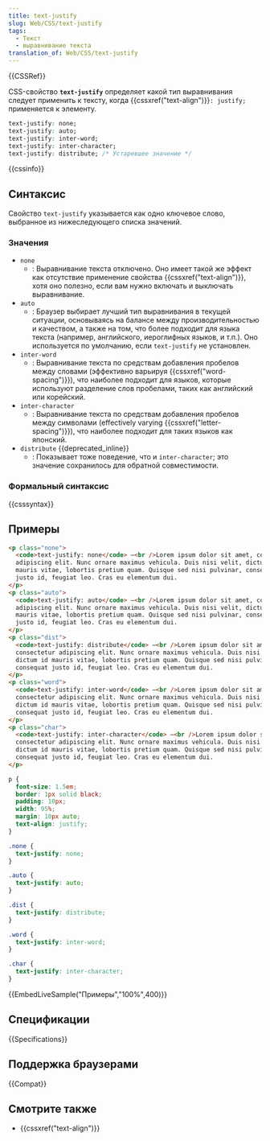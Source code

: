 ```yaml
---
title: text-justify
slug: Web/CSS/text-justify
tags:
  - Текст
  - выравнивание текста
translation_of: Web/CSS/text-justify
---
```


{{CSSRef}}

CSS-свойство **`text-justify`** определяет какой тип выравнивания следует применить к тексту, когда {{cssxref("text-align")}}`: justify;` применяется к элементу.

```css
text-justify: none;
text-justify: auto;
text-justify: inter-word;
text-justify: inter-character;
text-justify: distribute; /* Устаревшее значение */
```

{{cssinfo}}

## Синтаксис

Свойство `text-justify` указывается как одно ключевое слово, выбранное из нижеследующего списка значений.

### Значения

- `none`
  - : Выравнивание текста отключено. Оно имеет такой же эффект как отсутствие применение свойства {{cssxref("text-align")}}, хотя оно полезно, если вам нужно включать и выключать выравнивание.
- `auto`
  - : Браузер выбирает лучший тип выравнивания в текущей ситуации, основываясь на балансе между производительностью и качеством, а также на том, что более подходит для языка текста (например, английского, иероглифных языков, и т.п.). Оно используется по умолчанию, если `text-justify` не установлен.
- `inter-word`
  - : Выравнивание текста по средствам добавления пробелов между словами (эффективно варьируя {{cssxref("word-spacing")}}), что наиболее подходит для языков, которые используют разделение слов пробелами, таких как английский или корейский.
- `inter-character`
  - : Выравнивание текста по средствам добавления пробелов между символами (effectively varying {{cssxref("letter-spacing")}}), что наиболее подходит для таких языков как японский.
- `distribute` {{deprecated_inline}}
  - : Показывает тоже поведение, что и `inter-character`; это значение сохранилось для обратной совместимости.

### Формальный синтаксис

{{csssyntax}}

## Примеры

```html hidden
<p class="none">
  <code>text-justify: none</code> —<br />Lorem ipsum dolor sit amet, consectetur
  adipiscing elit. Nunc ornare maximus vehicula. Duis nisi velit, dictum id
  mauris vitae, lobortis pretium quam. Quisque sed nisi pulvinar, consequat
  justo id, feugiat leo. Cras eu elementum dui.
</p>
<p class="auto">
  <code>text-justify: auto</code> —<br />Lorem ipsum dolor sit amet, consectetur
  adipiscing elit. Nunc ornare maximus vehicula. Duis nisi velit, dictum id
  mauris vitae, lobortis pretium quam. Quisque sed nisi pulvinar, consequat
  justo id, feugiat leo. Cras eu elementum dui.
</p>
<p class="dist">
  <code>text-justify: distribute</code> —<br />Lorem ipsum dolor sit amet,
  consectetur adipiscing elit. Nunc ornare maximus vehicula. Duis nisi velit,
  dictum id mauris vitae, lobortis pretium quam. Quisque sed nisi pulvinar,
  consequat justo id, feugiat leo. Cras eu elementum dui.
</p>
<p class="word">
  <code>text-justify: inter-word</code> —<br />Lorem ipsum dolor sit amet,
  consectetur adipiscing elit. Nunc ornare maximus vehicula. Duis nisi velit,
  dictum id mauris vitae, lobortis pretium quam. Quisque sed nisi pulvinar,
  consequat justo id, feugiat leo. Cras eu elementum dui.
</p>
<p class="char">
  <code>text-justify: inter-character</code> —<br />Lorem ipsum dolor sit amet,
  consectetur adipiscing elit. Nunc ornare maximus vehicula. Duis nisi velit,
  dictum id mauris vitae, lobortis pretium quam. Quisque sed nisi pulvinar,
  consequat justo id, feugiat leo. Cras eu elementum dui.
</p>
```

```css
p {
  font-size: 1.5em;
  border: 1px solid black;
  padding: 10px;
  width: 95%;
  margin: 10px auto;
  text-align: justify;
}

.none {
  text-justify: none;
}

.auto {
  text-justify: auto;
}

.dist {
  text-justify: distribute;
}

.word {
  text-justify: inter-word;
}

.char {
  text-justify: inter-character;
}
```

{{EmbedLiveSample("Примеры","100%",400)}}

## Спецификации

{{Specifications}}

## Поддержка браузерами

{{Compat}}

## Смотрите также

- {{cssxref("text-align")}}
